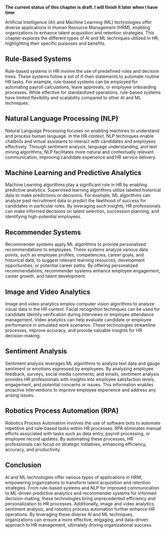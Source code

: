 **The current status of this chapter is draft. I will finish it later when I have time**

Artificial Intelligence (AI) and Machine Learning (ML) technologies offer diverse applications in Human Resource Management (HRM), enabling organizations to enhance talent acquisition and retention strategies. This chapter explores the different types of AI and ML techniques utilized in HR, highlighting their specific purposes and benefits.

Rule-Based Systems
------------------

Rule-based systems in HR involve the use of predefined rules and decision trees. These systems follow a set of if-then statements to automate routine HR tasks. For example, rule-based systems can be employed for automating payroll calculations, leave approvals, or employee onboarding processes. While effective for standardized operations, rule-based systems have limited flexibility and scalability compared to other AI and ML techniques.

Natural Language Processing (NLP)
---------------------------------

Natural Language Processing focuses on enabling machines to understand and process human language. In the HR context, NLP techniques enable chatbots and virtual assistants to interact with candidates and employees effectively. Through sentiment analysis, language understanding, and text mining algorithms, NLP facilitates more natural and contextually relevant communication, improving candidate experience and HR service delivery.

Machine Learning and Predictive Analytics
-----------------------------------------

Machine Learning algorithms play a significant role in HR by enabling predictive analytics. Supervised learning algorithms utilize labeled historical data to make predictions or decisions. For example, ML algorithms can analyze past recruitment data to predict the likelihood of success for candidates in particular roles. By leveraging such insights, HR professionals can make informed decisions on talent selection, succession planning, and identifying high-potential employees.

Recommender Systems
-------------------

Recommender systems apply ML algorithms to provide personalized recommendations to employees. These systems analyze various data points, such as employee profiles, competencies, career goals, and historical data, to suggest relevant learning resources, development opportunities, or potential career paths. By offering personalized recommendations, recommender systems enhance employee engagement, career growth, and talent development.

Image and Video Analytics
-------------------------

Image and video analytics employ computer vision algorithms to analyze visual data in the HR context. Facial recognition techniques can be used for candidate identity verification during interviews or employee attendance management. Video analytics can help evaluate candidate or employee performance in simulated work scenarios. These technologies streamline processes, improve accuracy, and provide valuable insights for HR decision-making.

Sentiment Analysis
------------------

Sentiment analysis leverages ML algorithms to analyze text data and gauge sentiment or emotions expressed by employees. By analyzing employee feedback, surveys, social media comments, and emails, sentiment analysis provides HR professionals with insights into employee satisfaction levels, engagement, and potential concerns or issues. This information enables proactive interventions to improve employee experience and address any arising issues.

Robotics Process Automation (RPA)
---------------------------------

Robotics Process Automation involves the use of software bots to automate repetitive and rule-based tasks within HR processes. RPA eliminates manual efforts associated with tasks such as data entry, payroll processing, or employee record updates. By automating these processes, HR professionals can focus on strategic initiatives, enhancing efficiency, accuracy, and productivity.

Conclusion
----------

AI and ML technologies offer various types of applications in HRM, empowering organizations to transform talent acquisition and retention strategies. From rule-based systems and NLP for improved communication to ML-driven predictive analytics and recommender systems for informed decision-making, these technologies bring unprecedented efficiency and personalization to HR processes. Additionally, image and video analytics, sentiment analysis, and robotics process automation further enhance HR operations. By leveraging these diverse AI and ML techniques, organizations can ensure a more effective, engaging, and data-driven approach to HR management, ultimately driving organizational success.
